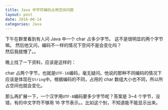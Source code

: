 ```yaml
---
title: Java 中字符编码占用空间问题
layout: post
date: 2016-06-14
categories: Java
---
```


下午在群里看到有人问 Java 中一个 char 占多少字节。 
这不是很明显的两个字节嘛。 
然后他又问，编码不一样的情况下空间不是会变化吗？  
然后我就懵了。。

晚上找了一下资料，应该是这样的：

char 占两个字节，也就是`UTF-16`编码，毫无疑问。他说的那种不同编码的情况下应该是体现在`String`中。根据编码的不同，占用的 char 数组大小也不同，所以所占空间也就会变化。

那么再扩展一下，一个汉字用`UTF-8`编码要多少字节呢？答案是 3~4 个字节，没错，有的中文字符不够用 16 字节表示。。比如这个𠜎，不知道能不能显示出来。

